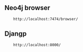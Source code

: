 ## Neo4j browser

```
    http://localhost:7474/browser/
```

## Djangp

```
    http://localhost:8000/
```